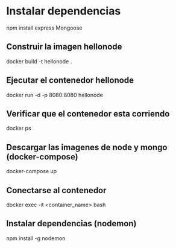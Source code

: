 # Instalar dependencias

npm install express Mongoose

## Construir la imagen hellonode

docker build -t hellonode .

## Ejecutar el contenedor hellonode

docker run -d -p 8080:8080 hellonode

## Verificar que el contenedor esta corriendo

docker ps

## Descargar las imagenes de node y mongo (docker-compose)

docker-compose up

## Conectarse al contenedor 

docker exec -it <container_name> bash

## Instalar dependencias (nodemon)

npm install -g nodemon

